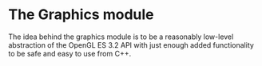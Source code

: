 # The Graphics module

The idea behind the graphics module is to be a reasonably low-level abstraction of the OpenGL ES 3.2 API with just
enough added functionality to be safe and easy to use from C++.

